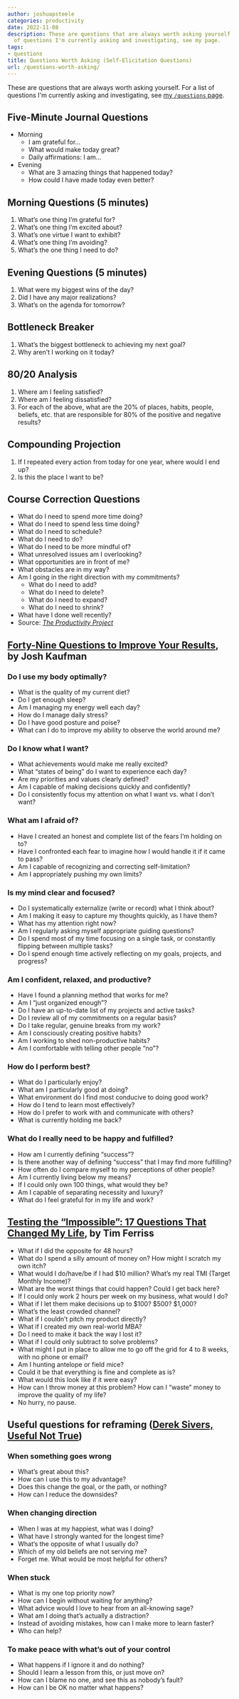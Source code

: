 ```yaml
---
author: joshuapsteele
categories: productivity
date: 2022-11-08
description: These are questions that are always worth asking yourself. For a list
  of questions I'm currently asking and investigating, see my page.
tags:
- questions
title: Questions Worth Asking (Self-Elicitation Questions)
url: /questions-worth-asking/
---
```


These are questions that are always worth asking yourself. For a list of questions I'm currently asking and investigating, see [my `/questions` page](/questions).

## Five-Minute Journal Questions

- Morning 
    - I am grateful for…
    - What would make today great?
    - Daily affirmations: I am…
- Evening 
    - What are 3 amazing things that happened today?
    - How could I have made today even better?

## Morning Questions (5 minutes)

1. What’s one thing I’m grateful for?
2. What’s one thing I’m excited about?
3. What’s one virtue I want to exhibit?
4. What’s one thing I’m avoiding?
5. What’s the one thing I need to do?

## Evening Questions (5 minutes)

1. What were my biggest wins of the day?
2. Did I have any major realizations?
3. What’s on the agenda for tomorrow?

## Bottleneck Breaker

1. What’s the biggest bottleneck to achieving my next goal?
2. Why aren’t I working on it today?

## 80/20 Analysis

1. Where am I feeling satisfied?
2. Where am I feeling dissatisfied?
3. For each of the above, what are the 20% of places, habits, people, beliefs, etc. that are responsible for 80% of the positive and negative results?

## Compounding Projection

1. If I repeated every action from today for one year, where would I end up?
2. Is this the place I want to be?

## Course Correction Questions

- What do I need to spend more time doing?
- What do I need to spend less time doing?
- What do I need to schedule?
- What do I need to do?
- What do I need to be more mindful of?
- What unresolved issues am I overlooking?
- What opportunities are in front of me?
- What obstacles are in my way?
- Am I going in the right direction with my commitments? 
    - What do I need to add?
    - What do I need to delete?
    - What do I need to expand?
    - What do I need to shrink?
- What have I done well recently?
- Source: [*The Productivity Project*](https://amzn.to/3FYbLCC)

## [Forty-Nine Questions to Improve Your Results](https://joshkaufman.net/49-questions-better-results/), by Josh Kaufman

### Do I use my body optimally? 

- What is the quality of my current diet?
- Do I get enough sleep?
- Am I managing my energy well each day?
- How do I manage daily stress?
- Do I have good posture and poise?
- What can I do to improve my ability to observe the world around me?

### Do I know what I want? 

- What achievements would make me really excited?
- What “states of being” do I want to experience each day?
- Are my priorities and values clearly defined?
- Am I capable of making decisions quickly and confidently?
- Do I consistently focus my attention on what I want vs. what I don’t want?

### What am I afraid of? 

- Have I created an honest and complete list of the fears I’m holding on to?
- Have I confronted each fear to imagine how I would handle it if it came to pass?
- Am I capable of recognizing and correcting self-limitation?
- Am I appropriately pushing my own limits?

### Is my mind clear and focused? 

- Do I systematically externalize (write or record) what I think about?
- Am I making it easy to capture my thoughts quickly, as I have them?
- What has my attention right now?
- Am I regularly asking myself appropriate guiding questions?
- Do I spend most of my time focusing on a single task, or constantly flipping between multiple tasks?
- Do I spend enough time actively reflecting on my goals, projects, and progress?

### Am I confident, relaxed, and productive? 

- Have I found a planning method that works for me?
- Am I “just organized enough”?
- Do I have an up-to-date list of my projects and active tasks?
- Do I review all of my commitments on a regular basis?
- Do I take regular, genuine breaks from my work?
- Am I consciously creating positive habits?
- Am I working to shed non-productive habits?
- Am I comfortable with telling other people “no”?

### How do I perform best? 

- What do I particularly enjoy?
- What am I particularly good at doing?
- What environment do I find most conducive to doing good work?
- How do I tend to learn most effectively?
- How do I prefer to work with and communicate with others?
- What is currently holding me back?

### What do I really need to be happy and fulfilled? 

- How am I currently defining “success”?
- Is there another way of defining “success” that I may find more fulfilling?
- How often do I compare myself to my perceptions of other people?
- Am I currently living below my means?
- If I could only own 100 things, what would they be?
- Am I capable of separating necessity and luxury?
- What do I feel grateful for in my life and work?

## [Testing the “Impossible”: 17 Questions That Changed My Life](https://tim.blog/2016/12/07/testing-the-impossible-17-questions-that-changed-my-life/), by Tim Ferriss

- What if I did the opposite for 48 hours?
- What do I spend a silly amount of money on? How might I scratch my own itch?
- What would I do/have/be if I had $10 million? What’s my real TMI (Target Monthly Income)?
- What are the worst things that could happen? Could I get back here?
- If I could only work 2 hours per week on my business, what would I do?
- What if I let them make decisions up to $100? $500? $1,000?
- What’s the least crowded channel?
- What if I couldn’t pitch my product directly?
- What if I created my own real-world MBA?
- Do I need to make it back the way I lost it?
- What if I could only subtract to solve problems?
- What might I put in place to allow me to go off the grid for 4 to 8 weeks, with no phone or email?
- Am I hunting antelope or field mice?
- Could it be that everything is fine and complete as is?
- What would this look like if it were easy?
- How can I throw money at this problem? How can I “waste” money to improve the quality of my life?
- No hurry, no pause.

## Useful questions for reframing ([Derek Sivers, Useful Not True](https://sive.rs/u))

### When something goes wrong

- What’s great about this?
- How can I use this to my advantage?
- Does this change the goal, or the path, or nothing?
- How can I reduce the downsides? 

### When changing direction

- When I was at my happiest, what was I doing?
- What have I strongly wanted for the longest time?
- What’s the opposite of what I usually do?
- Which of my old beliefs are not serving me?
- Forget me. What would be most helpful for others? 

### When stuck

- What is my one top priority now?
- How can I begin without waiting for anything?
- What advice would I love to hear from an all-knowing sage?
- What am I doing that’s actually a distraction?
- Instead of avoiding mistakes, how can I make more to learn faster?
- Who can help? 

### To make peace with what’s out of your control

- What happens if I ignore it and do nothing?
- Should I learn a lesson from this, or just move on?
- How can I blame no one, and see this as nobody’s fault?
- How can I be OK no matter what happens?